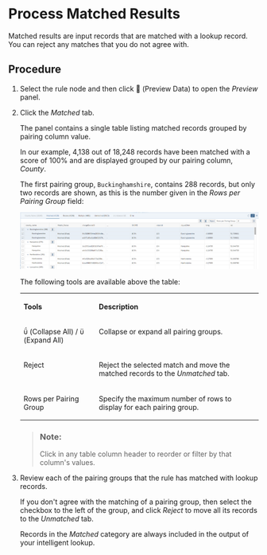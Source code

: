 <!-- loiof3d98b149b094592a0840a4e951f1426 -->

<link rel="stylesheet" type="text/css" href="css/sap-icons.css"/>

# Process Matched Results

Matched results are input records that are matched with a lookup record. You can reject any matches that you do not agree with.



## Procedure

1.  Select the rule node and then click <span class="FPA-icons"></span> \(Preview Data\) to open the *Preview* panel.

2.  Click the *Matched* tab.

    The panel contains a single table listing matched records grouped by pairing column value.

    In our example, 4,138 out of 18,248 records have been matched with a score of 100% and are displayed grouped by our pairing column, *County*.

    The first pairing group, `Buckinghamshire`, contains 288 records, but only two records are shown, as this is the number given in the *Rows per Pairing Group* field:

    ![](images/IL_Results_-_Matched_f8f9d9a.png)

    The following tools are available above the table:


    <table>
    <tr>
    <th valign="top">

    Tools


    
    </th>
    <th valign="top">

    Description


    
    </th>
    </tr>
    <tr>
    <td valign="top">
    
    <span class="SAP-icons"></span> \(Collapse All\) / <span class="SAP-icons"></span> \(Expand All\)


    
    </td>
    <td valign="top">
    
    Collapse or expand all pairing groups.


    
    </td>
    </tr>
    <tr>
    <td valign="top">
    
    Reject


    
    </td>
    <td valign="top">
    
    Reject the selected match and move the matched records to the *Unmatched* tab.


    
    </td>
    </tr>
    <tr>
    <td valign="top">
    
    Rows per Pairing Group


    
    </td>
    <td valign="top">
    
    Specify the maximum number of rows to display for each pairing group.


    
    </td>
    </tr>
    </table>
    
    > ### Note:  
    > Click in any table column header to reorder or filter by that column's values.

3.  Review each of the pairing groups that the rule has matched with lookup records.

    If you don't agree with the matching of a pairing group, then select the checkbox to the left of the group, and click *Reject* to move all its records to the *Unmatched* tab.

    Records in the *Matched* category are always included in the output of your intelligent lookup.


